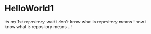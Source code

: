 # HelloWorld1
its my 1st repository..wait i don't know what is repository means.!
now i know what is repository means ..!
